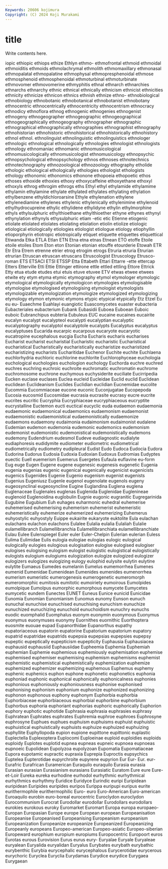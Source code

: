 ```yaml
---
Keywords: 20606 kojimura
Copyright: (C) 2024 Koji Murakami
---
```


# title

Write contents here.



iopic ethiopic ethiops ethize Ethlyn ethmo-
ethmofrontal ethmoid ethmoidal ethmoiditis ethmoids ethmolachrymal ethmolith ethmomaxillary ethmonasal ethmopalatal
ethmopalatine ethmophysal ethmopresphenoidal ethmose ethmosphenoid ethmosphenoidal ethmoturbinal ethmoturbinate ethmovomer ethmovomerine
ethmyphitis ethnal ethnarch ethnarchies ethnarchs ethnarchy ethnic ethnical ethnically ethnicism
ethnicist ethnicities ethnicity ethnicize ethnicon ethnics ethnish ethnize ethno- ethnobiological
ethnobiology ethnobotanic ethnobotanical ethnobotanist ethnobotany ethnocentric ethnocentrically ethnocentricity ethnocentrism ethnocracy
ethnodicy ethnoflora ethnog ethnogenic ethnogenies ethnogenist ethnogeny ethnogeographer ethnogeographic ethnogeographical
ethnogeographically ethnogeography ethnographer ethnographic ethnographical ethnographically ethnographies ethnographist ethnography ethnohistorian
ethnohistoric ethnohistorical ethnohistorically ethnohistory ethnol ethnol. ethnolinguist ethnolinguistic ethnolinguistics ethnologer
ethnologic ethnological ethnologically ethnologies ethnologist ethnologists ethnology ethnomaniac ethnomanic ethnomusicological
ethnomusicologically ethnomusicologist ethnomusicology ethnopsychic ethnopsychological ethnopsychology ethnos ethnoses ethnotechnics ethnotechnography
ethnozoological ethnozoology ethography etholide ethologic ethological ethologically ethologies ethologist ethologists
ethology ethonomic ethonomics ethonone ethopoeia ethopoetic ethos ethoses ethoxide ethoxies
ethoxy ethoxycaffeine ethoxyethane ethoxyl ethoxyls ethrog ethrogim ethrogs eths Ethyl
ethyl ethylamide ethylamime ethylamin ethylamine ethylate ethylated ethylates ethylating ethylation
ethylbenzene ethyldichloroarsine Ethyle ethylenation ethylene ethylenediamine ethylenes ethylenic ethylenically ethylenimine
ethylenoid ethylhydrocupreine ethylic ethylidene ethylidyne ethylin ethylmorphine ethyls ethylsulphuric ethylthioethane
ethylthioether ethyne ethynes ethynyl ethynylation ethynyls ethysulphuric etiam -etic etic
Etienne etiogenic etiolate etiolated etiolates etiolating etiolation etiolin etiolize etiologic
etiological etiologically etiologies etiologist etiologue etiology etiophyllin etioporphyrin etiotropic etiotropically
etiquet etiquette etiquettes etiquettical Etiwanda Etka ETLA Etlan ETN Etna
etna etnas Etnean ETO etoffe Etoile etoile etoiles Etom Eton
eton Etonian etonian etouffe etourderie Etowah ETR Etr Etra Etrem
etrenne etrier etrog etrogim etrogs Etruria etruria Etrurian etrurian Etruscan
etruscan etruscans Etruscologist Etruscology Etrusco-roman ETS ETSACI ETSI ETSSP Etta
Ettabeth Ettari Ettarre -ette ettercap Etters Etterville Etti Ettie Ettinger
ettirone ettle ettled ettling Ettore Ettrick Etty etua etude etudes
etui etuis etuve etuvee ETV etwas etwee etwees etwite ety
etym etyma etymic etymography etymol etymologer etymologic etymological etymologically etymologicon
etymologies etymologisable etymologise etymologised etymologising etymologist etymologists etymologizable etymologization etymologize
etymologized etymologizing etymology etymon etymonic etymons etypic etypical etypically Etz
Etzel Eu eu eu- Euaechme Euahlayi euangiotic Euascomycetes euaster eubacteria
Eubacteriales eubacterium Eubank Eubasidii Euboea Euboean Euboic euboic Eubranchipus eubteria
Eubuleus EUC eucaine eucaines eucairite eucalyn eucalypt eucalypteol eucalypti eucalyptian
eucalyptic eucalyptography eucalyptol eucalyptole eucalypts Eucalyptus eucalyptus eucalyptuses Eucarida eucarpic
eucarpous eucaryote eucaryotic eucatropine eucephalous eucgia Eucha Eucharis eucharis eucharises
Eucharist eucharist eucharistial Eucharistic eucharistic Eucharistical eucharistical Eucharistically eucharistically eucharistize
eucharistized eucharistizing eucharists Eucharitidae Euchenor Euchite euchite Euchlaena euchlorhydria euchloric
euchlorine euchlorite Euchlorophyceae euchologia euchological euchologies euchologion euchology Euchorda euchre
euchred euchres euchring euchroic euchroite euchromatic euchromatin euchrome euchromosome euchrone
euchymous euchysiderite euciliate Eucirripedia Eucken euclase euclases Euclea eucleid Eucleidae
Euclid euclid Euclidean euclidean Euclideanism Euclides Euclidian euclidian Eucnemidae eucolite
Eucommia Eucommiaceae eucone euconic Euconjugatae Eucopepoda Eucosia eucosmid Eucosmidae eucrasia
eucrasite eucrasy eucre eucrite eucrites eucritic Eucryphia Eucryphiaceae eucryphiaceous eucryptite
eucrystalline Euctemon eucti euctical eucyclic euda eudaemon eudaemonia eudaemonic eudaemonical
eudaemonics eudaemonism eudaemonist eudaemonistic eudaemonistical eudaemonistically eudaemonize eudaemons eudaemony eudaimonia
eudaimonism eudaimonist eudalene Eudemian eudemon eudemonia eudemonic eudemonics eudemonism eudemonist
eudemonistic eudemonistical eudemonistically eudemons eudemony Eudendrium eudesmol Eudeve eudiagnostic eudialyte
eudiaphoresis eudidymite eudiometer eudiometric eudiometrical eudiometrically eudiometry eudipleural Eudist Eudo
Eudoca Eudocia Eudora Eudorina Eudorus Eudosia Eudoxia Eudoxian Eudoxus Eudromias
Eudyptes euectic Euell euemerism Euemerus Euergetes Eufaula euflavine eu-form Eug
euge Eugen Eugene eugene eugenesic eugenesis eugenetic Eugenia eugenia eugenias
eugenic eugenical eugenically eugenicist eugenicists eugenics Eugenides Eugenie Eugenio eugenism
eugenist eugenists Eugenius Eugeniusz Eugenle eugenol eugenolate eugenols eugeny eugeosynclinal
eugeosyncline Eugine Euglandina Euglena euglena Euglenaceae Euglenales euglenas Euglenida Euglenidae
Euglenineae euglenoid Euglenoidina euglobulin Eugnie eugonic eugranitic Eugregarinida Eugubine Eugubium
Euh euhages euharmonic euhedral euhemerise euhemerised euhemerising euhemerism euhemerist euhemeristic
euhemeristically euhemerize euhemerized euhemerizing Euhemerus euhyostylic euhyostyly Euippe eukairite eukaryote
euktolite Eula eulachan eulachans eulachon eulachons Eulalee Eulalia eulalia Eulaliah
Eulalie eulamellibranch Eulamellibranchia Eulamellibranchiata eulamellibranchiate Eulau Eulee Eulenspiegel Euler euler
Euler-Chelpin Eulerian eulerian Euless Eulima Eulimidae Eulis eulogia eulogiae eulogias
eulogic eulogical eulogically eulogies eulogious eulogisation eulogise eulogised eulogiser eulogises
eulogising eulogism eulogist eulogistic eulogistical eulogistically eulogists eulogium eulogiums eulogization
eulogize eulogized eulogizer eulogizers eulogizes eulogizing eulogy eulophid eulysite eulytin
eulytine eulytite Eumaeus Eumedes eumelanin Eumelus eumemorrhea Eumenes eumenid Eumenidae
Eumenidean Eumenides eumenides eumenorrhea eumerism eumeristic eumerogenesis eumerogenetic eumeromorph eumeromorphic
eumitosis eumitotic eumoiriety eumoirous Eumolpides eumolpique Eumolpus eumorphic eumorphous eumycete
Eumycetes eumycetic eundem Eunectes EUNET Euneus Eunice eunicid Eunicidae Eunomia
Eunomian Eunomianism Eunomus eunomy Eunson eunuch eunuchal eunuchise eunuchised eunuchising
eunuchism eunuchize eunuchized eunuchizing eunuchoid eunuchoidism eunuchry eunuchs euodic euomphalid
Euomphalus euonym euonymin euonymous Euonymus euonymus euonymuses euonymy Euornithes euornithic
Euorthoptera euosmite euouae eupad Eupanorthidae Eupanorthus eupathy eupatoriaceous eupatorin eupatorine
Eupatorium eupatorium eupatory eupatrid eupatridae eupatrids eupepsia eupepsias eupepsies eupepsy
eupeptic eupeptically eupepticism eupepticity Euphausia Euphausiacea euphausid euphausiid Euphausiidae Eupheemia
Euphemia Euphemiah euphemian Euphemie euphemious euphemiously euphemisation euphemise euphemised euphemiser
euphemising euphemism euphemisms euphemist euphemistic euphemistical euphemistically euphemization euphemize euphemized
euphemizer euphemizing euphemous Euphemus euphemy euphenic euphenics euphon euphone euphonetic
euphonetics euphonia euphoniad euphonic euphonical euphonically euphonicalness euphonies euphonious euphoniously
euphoniousness euphonise euphonised euphonising euphonism euphonium euphonize euphonized euphonizing euphonon
euphonous euphony euphonym Euphorbia euphorbia Euphorbiaceae euphorbiaceous euphorbial euphorbine euphorbium
Euphorbus euphoria euphoriant euphorias euphoric euphorically Euphorion euphory euphotic euphotide
Euphrasia euphrasia euphrasies euphrasy Euphratean Euphrates euphrates Euphremia euphroe euphroes
Euphrosyne euphrosyne Euphues euphues euphuism euphuisms euphuist euphuistic euphuistical euphuistically
euphuists euphuize euphuized euphuizing euphyllite Euphyllopoda eupion eupione eupittone eupittonic
euplastic Euplectella Euplexoptera Euplocomi Euploeinae euploid euploidies euploids euploidy Euplotes
euplotid eupnea eupneas eupneic eupnoea eupnoeas eupnoeic Eupolidean Eupolyzoa eupolyzoan
Eupomatia Eupomatiaceae Eupora eupotamic eupractic eupraxia Euprepia Euproctis eupsychics Euptelea
Eupterotidae eupyrchroite eupyrene eupyrion Eur Eur- Eur. eur- Eurafric Eurafrican
Euramerican Euraquilo euraquilo Eurasia eurasia Eurasian eurasian Eurasianism eurasians Eurasiatic
Euratom Eure eure Eure-et-Loir Eureka eureka eurhodine eurhodol eurhythmic eurhythmical
eurhythmics eurhythmy Euridice Euridyce Eurindic euripi Euripidean euripidean Euripides euripides
euripos Eurippa euripupi euripus eurite eurithermophile eurithermophilic Euro- euro Euro-American
Euro-american Euroaquilo eurobin euro-boreal eurocentric Euroclydon euroclydon Eurocommunism Eurocrat Eurodollar
eurodollar Eurodollars eurodollars eurokies eurokous euroky Euromarket Euromart Europa europa
europaeo- Europan Europasian Europe europe European european Europeanisation Europeanise Europeanised
Europeanising Europeanism europeanism Europeanization Europeanize europeanize Europeanized Europeanizing Europeanly europeans
Europeo-american Europeo-asiatic Europeo-siberian Europeward europhium europium europiums Europocentric Europoort euros
Eurotas eurous Eurovision Eurus eurus eury- Euryalae Euryale Euryaleae euryalean
Euryalida euryalidan Euryalus Eurybates eurybath eurybathic eurybenthic Eurybia eurycephalic eurycephalous
Eurycerotidae eurycerous eurychoric Euryclea Euryclia Eurydamas Eurydice eurydice Eurygaea Eurygaean
